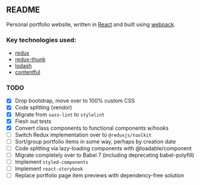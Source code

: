 ## README

Personal portfolio website, written in [React](https://reactjs.org/) and built using [webpack](https://webpack.js.org/).

### Key technologies used:

- [redux](https://redux.js.org/introduction)
- [redux-thunk](https://www.npmjs.com/package/redux-thunk)
- [lodash](https://lodash.com/)
- [contentful](https://www.contentful.com/)

### TODO

- [x] Drop bootstrap, move over to 100% custom CSS
- [x] Code splitting (vendor)
- [x] Migrate from `sass-lint` to `stylelint`
- [x] Flesh out tests
- [x] Convert class components to functional components w/hooks
- [ ] Switch Redux implementation over to `@reduxjs/toolkit`
- [ ] Sort/group portfolio items in some way, perhaps by creation date
- [ ] Code splitting via lazy-loading components with @loadable/component
- [ ] Migrate completely over to Babel 7 (including deprecating babel-polyfill)
- [ ] Implement `styled-components`
- [ ] Implement `react-storybook`
- [ ] Replace portfolio page item previews with dependency-free solution
